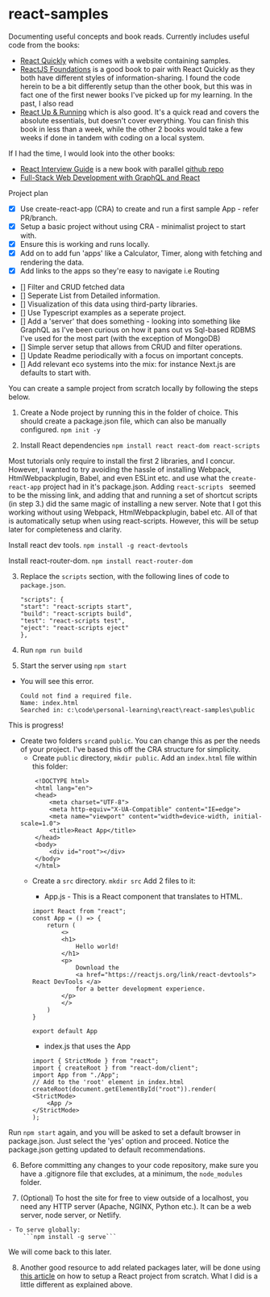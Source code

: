 # react-samples
Documenting useful concepts and book reads. 
Currently includes useful code from the books:
- [React Quickly](https://amzn.to/48HkBji) which comes with a website containing samples. 
- [ReactJS Foundations](https://amzn.to/3S6FRK7) is a good book to pair with  React Quickly as they both have different styles of information-sharing. I found the code herein to be a bit differently setup than the other book, but this was in fact one of the first newer books I've picked up for my learning. In the past, I also read
- [React Up & Running](https://amzn.to/3NL8ude) which is also good. It's a quick read and covers the absolute essentials, but doesn't cover everything. You can finish this book in less than a week, while the other 2 books would take a few weeks if done in tandem with coding on a local system.

If I had the time, I would look into the other books:
- [React Interview Guide](https://amzn.to/47p0Ufh) is a new book with parallel [github repo](https://github.com/PacktPublishing/React-Interview-Guide)
- [Full-Stack Web Development with GraphQL and React](https://amzn.to/3NMqsvK)

Project plan
- [X] Use create-react-app (CRA) to create and run a first sample App - refer PR/branch.
- [X] Setup a basic project without using CRA - minimalist project to start with. 
- [X] Ensure this is working and runs locally. 
- [X] Add on to add fun 'apps' like a Calculator, Timer, along with fetching and rendering the data. 
- [X] Add links to the apps so they're easy to navigate i.e Routing
- [] Filter and CRUD fetched data
- [] Seperate List from Detailed information.
- [] Visualization of this data using third-party libraries.
- [] Use Typescript examples as a seperate project.
- [] Add a 'server' that does something - looking into something like GraphQL as I've been curious on how it pans out vs Sql-based RDBMS I've used for the most part (with the exception of MongoDB)
- [] Simple server setup that allows from CRUD and filter operations.
- [] Update Readme periodically  with a focus on important concepts. 
- [] Add relevant eco systems into the mix: for instance Next.js are defaults to start with.  

You can create a sample project from scratch locally by following the steps below. 
1. Create a Node project by running this in the folder of choice. This should create a package.json file, which can also be manually configured. 
    ```npm init -y```

<!-- 2. Install Babel dependencies, i.e a loader for Webpack, presets for modern JS:
   Adds to devDependencies
    ```npm install --save-dev @babel/core babel-loader @babel/cli @babel/preset-env @babel/preset-react```

3. Install Webpack dependencies

    ```npm install --save-dev webpack webpack-cli webpack-dev-server```

Compile using `npx webpack`

4. Install HtmlWebpackPlugin (optional)
    
    ```npm install --save-dev html-webpack-plugin```
 -->
2. Install React dependencies
    ```npm install react react-dom react-scripts```

Most tutorials only require to install the first 2 libraries, and I concur. However, I wanted to try avoiding the hassle of installing Webpack, HtmlWebpackplugin, Babel, and even ESLint etc. and use what the `create-react-app` project had in it's package.json. Adding `react-scripts ` seemed to be the missing link, and adding that and running a set of shortcut scripts (in step 3.) did the same magic of installing a new server. 
 Note that I got this working without using Webpack, HtmlWebpackplugin, babel etc. All of that is automatically setup when using react-scripts. However, this will be setup later for completeness and clarity. 
  
  Install react dev tools. 
  `npm install -g react-devtools`
 
 Install react-router-dom. 
  `npm install react-router-dom`
  
3. Replace the `scripts` section, with the following lines of code to `package.json`.
    ```
    "scripts": {
    "start": "react-scripts start",
    "build": "react-scripts build",
    "test": "react-scripts test",
    "eject": "react-scripts eject"
    },
    ```

4. Run `npm run build`

5. Start the server using `npm start`

- You will see this error. 
    ```
    Could not find a required file.
    Name: index.html
    Searched in: c:\code\personal-learning\react\react-samples\public
    ```
This is progress!  
- Create two folders `src`and `public`. You can change this as per the needs of your project. I've based this off the CRA structure for simplicity. 
    - Create `public` directory, `mkdir public`. Add an `index.html` file within this folder: 
    ```
        <!DOCTYPE html>
        <html lang="en">
        <head>
            <meta charset="UTF-8">
            <meta http-equiv="X-UA-Compatible" content="IE=edge">
            <meta name="viewport" content="width=device-width, initial-scale=1.0">
            <title>React App</title>
        </head>
        <body>
            <div id="root"></div>
        </body>
        </html>
    ```
    - Create a `src` directory. `mkdir src`
        Add 2 files to it:
       - App.js - This is a React component that translates to HTML. 
       
        ```
        import React from "react";
        const App = () => {
            return (
                <>
                <h1>
                    Hello world!
                </h1>
                <p>
                    Download the
                    <a href="https://reactjs.org/link/react-devtools"> React DevTools </a>
                    for a better development experience.
                </p>
                </>
            )
        }

        export default App
        ```
        
        - index.js that uses the App
        ```        
        import { StrictMode } from "react";
        import { createRoot } from "react-dom/client";
        import App from "./App";
        // Add to the 'root' element in index.html 
        createRoot(document.getElementById("root")).render(
        <StrictMode>
            <App />
        </StrictMode>
        );
        ```
    
Run `npm start` again, and you will be asked to set a default browser in package.json. Just select the 'yes' option and proceed. Notice the package.json getting updated to default recommendations. 

6. Before committing any changes to your code repository, make sure you have a .gitignore file that excludes, at a minimum, the `node_modules` folder. 

7. (Optional) To host the site for free to view outside of a localhost, you need any HTTP server (Apache, NGINX, Python etc.). It can be a web server, node server, or Netlify. 
  <!--  - Node http server: follow commented steps above
        ```npx http-server src```
  -->
    - To serve globally: 
        ```npm install -g serve```
We will come back to this later. 

8. Another good resource to add related packages later, will be done using [this article](https://dev.to/ivadyhabimana/how-to-create-a-react-app-without-using-create-react-app-a-step-by-step-guide-30nl)
on how to setup a React project from scratch. What I did is a little different as explained above. 

